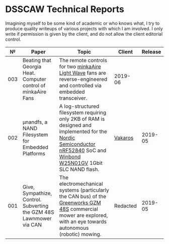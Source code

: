 # DSSCAW Technical Reports

Imagining myself to be some kind of academic or who knows what, I try to
produce quality writeups of various projects with which I am involved. I only
write if permission is given by the client, and do not allow the client
editorial control.

| № | Paper | Topic | Client | Release |
|---|-------|-------|--------|---------|
|003|Beating that Georgia Heat. Computer control of minkaAire Fans|The remote controls for two [minkaAire Light Wave](https://www.minkagroup.net/f844-sl.html) fans are reverse-engineered and controlled via embedded transceiver.|2019-06|
|002|μnandfs, a NAND Filesystem for Embedded Platforms|A log-structured filesystem requiring only 2KB of RAM is designed and implemented for the [Nordic Semiconductor nRF52840](https://www.nordicsemi.com/?sc_itemid=%7B2DC10BA5-A76E-40F8-836E-E2FC65803A71%7D) SoC and [Winbond W25N01GV](https://www.winbond.com/hq/product/code-storage-flash-memory/serial-nand-flash/index.html?__locale=en&partNo=W25N01GV) 1Gbit SLC NAND flash.|[Vakaros](https://www.vakaros.com/)|2019-05|
|001|Give, Sympathize, Control. Subverting the GZM 48S Lawnmower via CAN|The electromechanical systems (particularly the CAN bus) of the [Greenworks GZM 48S](http://dev.greenworkscommercial.com/shop-by-tool/lithium-z-48-inch-stand-on-mower) commercial mower are explored, with an eye towards autonomous (robotic) mowing.|Redacted|2019-05|
